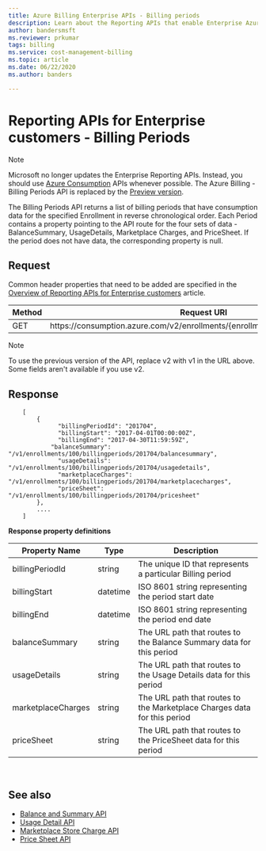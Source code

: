 ```yaml
---
title: Azure Billing Enterprise APIs - Billing periods
description: Learn about the Reporting APIs that enable Enterprise Azure customers to pull consumption data programmatically.
author: bandersmsft
ms.reviewer: prkumar
tags: billing
ms.service: cost-management-billing
ms.topic: article
ms.date: 06/22/2020
ms.author: banders

---
```

# Reporting APIs for Enterprise customers - Billing Periods

> [!Note]
> Microsoft no longer updates the Enterprise Reporting APIs. Instead, you should use [Azure Consumption](/rest/api/consumption) APIs whenever possible.
> The Azure Billing - Billing Periods API is replaced by the [Preview version](/rest/api/billing/2017-04-24-preview/billingperiods).

The Billing Periods API returns a list of billing periods that have consumption data for the specified Enrollment in reverse chronological order. Each Period contains a property pointing to the API route for the four sets of data - BalanceSummary, UsageDetails, Marketplace Charges, and PriceSheet. If the period does not have data, the corresponding property is null.


## Request
Common header properties that need to be added are specified in the [Overview of Reporting APIs for Enterprise customers](https://docs.microsoft.com/azure/billing/billing-enterprise-api) article.

|Method | Request URI|
|-|-|
|GET| https:\//consumption.azure.com/v2/enrollments/{enrollmentNumber}/billingperiods|

> [!Note]
> To use the previous version of the API, replace v2 with v1 in the URL above. Some fields aren't available if you use v2.

## Response



        [
            {
                  "billingPeriodId": "201704",
                  "billingStart": "2017-04-01T00:00:00Z",
                  "billingEnd": "2017-04-30T11:59:59Z",
                "balanceSummary": "/v1/enrollments/100/billingperiods/201704/balancesummary",
                  "usageDetails": "/v1/enrollments/100/billingperiods/201704/usagedetails",
                  "marketplaceCharges": "/v1/enrollments/100/billingperiods/201704/marketplacecharges",
                  "priceSheet": "/v1/enrollments/100/billingperiods/201704/pricesheet"
            },            
            ....
        ]


**Response property definitions**

|Property Name| Type| Description|
|-|-|-|
|billingPeriodId| string| The unique ID that represents a particular Billing period|
|billingStart| datetime| ISO 8601 string representing the period start date|
|billingEnd| datetime| ISO 8601 string representing the period end date|
|balanceSummary| string| The URL path that routes to the Balance Summary data for this period|
|usageDetails| string| The URL path that routes to the Usage Details data for this period|
|marketplaceCharges| string| The URL path that routes to the Marketplace Charges data for this period|
|priceSheet| string| The URL path that routes to the PriceSheet data for this period|

<br/>

## See also

* [Balance and Summary API](billing-enterprise-api-balance-summary.md)
* [Usage Detail API](billing-enterprise-api-usage-detail.md)
* [Marketplace Store Charge API](billing-enterprise-api-marketplace-storecharge.md)
* [Price Sheet API](billing-enterprise-api-pricesheet.md)
